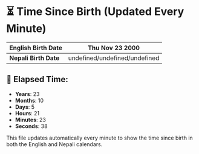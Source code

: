 # ⏳ Time Since Birth (Updated Every Minute)

| **English Birth Date** | Thu Nov 23 2000 |
|------------------------|-------------------------------------|
| **Nepali Birth Date**  | undefined/undefined/undefined                  |

## 📅 Elapsed Time:

- **Years**: 23
- **Months**: 10
- **Days**: 5
- **Hours**: 21
- **Minutes**: 23
- **Seconds**: 38

This file updates automatically every minute to show the time since birth in both the English and Nepali calendars.